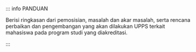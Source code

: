 ::: info PANDUAN

Berisi ringkasan dari pemosisian, masalah dan akar masalah, serta rencana perbaikan dan pengembangan yang akan dilakukan UPPS terkait mahasiswa pada program studi yang diakreditasi.

:::
